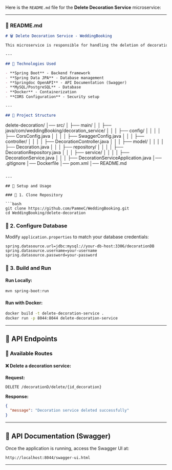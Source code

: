 Here is the `README.md` file for the **Delete Decoration Service** microservice:

---

### 📜 **README.md**
```markdown
# 🗑️ Delete Decoration Service - WeddingBooking

This microservice is responsible for handling the deletion of decoration services in the **WeddingBooking** system.

---

## 🚀 Technologies Used

- **Spring Boot** - Backend framework
- **Spring Data JPA** - Database management
- **Springdoc OpenAPI** - API Documentation (Swagger)
- **MySQL/PostgreSQL** - Database
- **Docker** - Containerization
- **CORS Configuration** - Security setup

---

## 📂 Project Structure

```
delete-decoration/
│── src/
│   ├── main/
│   │   ├── java/com/weddingBooking/decoration_service/
│   │   │   ├── config/
│   │   │   │   ├── CorsConfig.java
│   │   │   │   ├── SwaggerConfig.java
│   │   │   ├── controller/
│   │   │   │   ├── DecorationController.java
│   │   │   ├── model/
│   │   │   │   ├── Decoration.java
│   │   │   ├── repository/
│   │   │   │   ├── DecorationRepository.java
│   │   │   ├── service/
│   │   │   │   ├── DecorationService.java
│   │   │   ├── DecorationServiceApplication.java
│── .gitignore
│── Dockerfile
│── pom.xml
│── README.md
```

---

## 🔧 Setup and Usage

### 📌 1. Clone Repository

```bash
git clone https://github.com/PammeC/WeddingBooking.git
cd WeddingBooking/delete-decoration
```

### 📌 2. Configure Database

Modify `application.properties` to match your database credentials:

```properties
spring.datasource.url=jdbc:mysql://your-db-host:3306/decorationDB
spring.datasource.username=your-username
spring.datasource.password=your-password
```

### 📌 3. Build and Run

#### Run Locally:
```bash
mvn spring-boot:run
```

#### Run with Docker:
```bash
docker build -t delete-decoration-service .
docker run -p 8044:8044 delete-decoration-service
```

---

## 📡 API Endpoints

### **📌 Available Routes**

#### ❌ Delete a decoration service:

**Request:**
```http
DELETE /decorationD/delete/{id_decoration}
```

**Response:**
```json
{
  "message": "Decoration service deleted successfully"
}
```

---

## 📜 API Documentation (Swagger)

Once the application is running, access the Swagger UI at:

```
http://localhost:8044/swagger-ui.html
```

---
